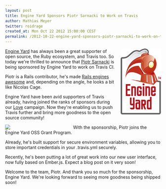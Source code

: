 ```yaml
---
layout: post
title: Engine Yard Sponsors Piotr Sarnacki to Work on Travis
author: Mathias Meyer
twitter: roidrage
created_at: Mon Oct 22 2012 15:00:00 CEST
permalink: /2012-10-22-engine-yard-sponsors-piotr-sarnacki-to-work-on-travis
---
```

<a href="http://engineyard.com"><img src="/images/logo-engineyard.png" style="float: right; margin-left: 10px;" width="130"/></a>

[Engine Yard](http://engineyard.com) has always been a great supporter of open
source, the Ruby ecosystem, and Travis too. So today we're thrilled to
announce that [Piotr Sarnacki](http://twitter.com/drogus) is being sponsored by
Engine Yard to work on Travis CI.

Piotr is a Rails contributor, he's made [Rails engines
awesome](http://piotrsarnacki.com/2010/09/14/mountable-engines/) and,
depending on the angle, he looks a bit like Nicolas Cage.

Engine Yard have been avid supporters of Travis already, having joined the ranks
of sponsors during our [Love](http://love.travis-ci.org) campaign. Now they're
enabling us to push Travis further and bring more goodness to the open source
community!

<img src="http://s3itch.paperplanes.de/skitched-20121018-152519.png" style="float: left; margin-right: 10px;" width="210"/>

With the sponsorship, Piotr joins the Engine Yard OSS Grant Program.

Already, he's built support for secure environment variables, allowing you to
store important credentials in your .travis.yml securely.

Recently, he's been putting a lot of great work into our new user interface, now
fully based on Ember.js. Expect a blog post on it very soon!

Welcome to the team, Piotr. And thank you so much for the sponsorship, Engine Yard.
We're looking forward to seeing more goodness being shipped soon!
